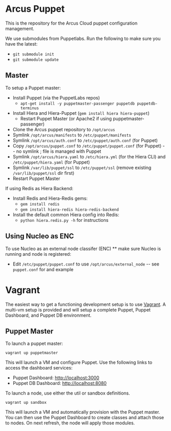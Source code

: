 # Arcus Puppet
This is the repository for the Arcus Cloud puppet configuration management.

We use submodules from Puppetlabs.  Run the following to make sure you have the latest:

* `git submodule init`
* `git submodule update`

## Master
To setup a Puppet master:
  * Install Puppet (via the PuppetLabs repos)
    * `apt-get install -y puppetmaster-passenger puppetdb puppetdb-terminus`
  * Install Hiera and Hiera-Puppet (`gem install hiera hiera-puppet`)
    * Restart Puppet Master (or Apache2 if using puppetmaster-passenger)
  * Clone the Arcus puppet repository to `/opt/arcus`
  * Symlink `/opt/arcus/manifests` to `/etc/puppet/manifests`
  * Symlink `/opt/arcus/auth.conf` to `/etc/puppet/auth.conf` (for Puppet)
  * Copy `/opt/arcus/puppet.conf` to `/etc/puppet/puppet.conf` (for Puppet) -- no symlink ; file is managed with Puppet
  * Symlink `/opt/arcus/hiera.yaml` to `/etc/hiera.yml` (for the Hiera CLI) and `/etc/puppet/hiera.yaml` (for Puppet)
  * Symlink `/var/lib/puppet/ssl` to `/etc/puppet/ssl` (remove existing `/var/lib/puppet/ssl` dir first)
  * Restart Puppet Master

If using Redis as Hiera Backend:
  * Install Redis and Hiera-Redis gems:
    * `gem install redis`
    * `gem install hiera-redis hiera-redis-backend`
  * Install the default common Hiera config into Redis:
    * `python hiera.redis.py -h` for instructions

## Using Nucleo as ENC
To use Nucleo as an external node classifer (ENC) ** make sure Nucleo is running and node is registered:
  * Edit `/etc/puppet/puppet.conf` to use `/opt/arcus/external_node` -- see `puppet.conf` for and example

# Vagrant
The easiest way to get a functioning development setup is to use [Vagrant](http://www.vagrantup.com/).  A multi-vm setup is provided and will setup a complete Puppet, Puppet Dashboard, and Puppet DB environment.

## Puppet Master
To launch a puppet master:

`vagrant up puppetmaster`

This will launch a VM and configure Puppet.  Use the following links to access the dashboard services:

* Puppet Dashboard: [http://localhost:3000](http://localhost:3000)
* Puppet DB Dashboard: [http://localhost:8080](http://localhost:8080)

To launch a node, use either the util or sandbox definitions.

`vagrant up sandbox`

This will launch a VM and automatically provision with the Puppet master.  You can then
use the Puppet Dashboard to create classes and attach those to nodes.  On next
refresh, the node will apply those modules.
